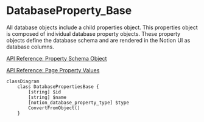 # DatabaseProperty_Base

All database objects include a child properties object. 
This properties object is composed of individual database property objects. 
These property objects define the database schema and are rendered in the Notion UI as database columns.

[API Reference: Property Schema Object](https://developers.notion.com/reference/property-schema-object)

[API Reference: Page Property Values](https://developers.notion.com/reference/page-property-values)

```mermaid
classDiagram
    class DatabasePropertiesBase {
        [string] $id
        [string] $name
        [notion_database_property_type] $type
        ConvertFromObject()
    }
```
